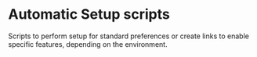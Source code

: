 # Automatic Setup scripts

Scripts to perform setup for standard preferences or create links
to enable specific features, depending on the environment.

